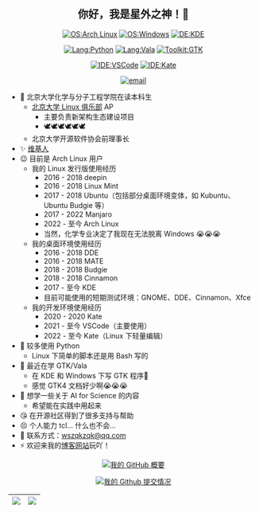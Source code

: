 <div align="center">

## 你好，我是星外之神！👋

[![OS:Arch Linux](https://img.shields.io/badge/OS-Arch%20Linux-blue?style=flat-square&logo=arch-linux)](https://archlinux.org)
[![OS:Windows](https://img.shields.io/badge/OS-Windows-blue?style=flat-square&logo=Windows)](https://windows.com)
[![DE:KDE](https://img.shields.io/badge/DE-KDE-blue?style=flat-square&logo=KDE)](https://www.kde.org)

[![Lang:Python](https://img.shields.io/badge/Lang-Python-blue?style=flat-square&logo=python)](https://www.python.org/)
[![Lang:Vala](https://img.shields.io/badge/Lang-Vala-blue?style=flat-square&logo=vala)](https://vala.dev/)
[![Toolkit:GTK](https://img.shields.io/badge/Toolkit-GTK-blue?style=flat-square&logo=gtk)](https://www.gtk.org/)

[![IDE:VSCode](https://img.shields.io/badge/IDE-VSCode-blue?style=flat-square&logo=visualstudiocode)](https://code.visualstudio.com/)
[![IDE:Kate](https://img.shields.io/badge/IDE-Kate-blue?style=flat-square&logo=kate)](https://kate-editor.org)

[![email](https://img.shields.io/badge/Email-wszqkzqk@qq.com-blue?style=flat-square&logo=gmail)](mailto:wszqkzqk@qq.com)

</div>

- 🧪 北京大学化学与分子工程学院在读本科生
  - [北京大学 Linux 俱乐部](https://github.com/lcpu-club) AP
    - 主要负责新架构生态建设项目
    - 🕊️🕊️🕊️🕊️🕊️🕊️
  - 北京大学开源软件协会前理事长
- ✨ [维基人](https://www.wikipedia.org/)
- 😉 目前是 Arch Linux 用户
  - 我的 Linux 发行版使用经历
    - 2016 - 2018 deepin
    - 2016 - 2018 Linux Mint
    - 2017 - 2018 Ubuntu（包括部分桌面环境变体，如 Kubuntu、Ubuntu Budgie 等）
    - 2017 - 2022 Manjaro
    - 2022 - 至今 Arch Linux
    - 当然，化学专业决定了我现在无法脱离 Windows 😭😭😭
  - 我的桌面环境使用经历
    - 2016 - 2018 DDE
    - 2016 - 2018 MATE
    - 2018 - 2018 Budgie
    - 2018 - 2018 Cinnamon
    - 2017 - 至今 KDE
    - 目前可能使用的短期测试环境：GNOME、DDE、Cinnamon、Xfce
  - 我的开发环境使用经历
    - 2020 - 2020 Kate
    - 2021 - 至今 VSCode（主要使用）
    - 2022 - 至今 Kate（Linux 下轻量编辑）
- 🐍 较多使用 Python
  - Linux 下简单的脚本还是用 Bash 写的
- 👣 最近在学 GTK/Vala
  - 在 KDE 和 Windows 下写 GTK 程序🤣
  - 感觉 GTK4 文档好少啊😭😭😭
- 🧬 想学一些关于 AI for Science 的内容
  - 希望能在实践中用起来
- 😘 在开源社区得到了很多支持与帮助
- 😣 个人能力 tcl... 什么也不会...
- 💬 联系方式：wszqkzqk@qq.com
- ⚡ 欢迎来我的[博客网站](https://wszqkzqk.github.io/)玩吖！

<div align="center">

[![我的 GitHub 概要](https://github-readme-stats.vercel.app/api?username=wszqkzqk&bg_color=0D1117&text_color=FFFFFF&count_private=true&show_icons=true&hide_border=true&include_all_commits=true)](https://github.com/wszqkzqk)

[![我的 Github 提交情况](http://github-profile-summary-cards.vercel.app/api/cards/profile-details?username=wszqkzqk&theme=github_dark)](https://github.com/wszqkzqk)

|[![](http://github-profile-summary-cards.vercel.app/api/cards/most-commit-language?username=wszqkzqk&theme=github_dark)](https://github.com/wszqkzqk)|[![](http://github-profile-summary-cards.vercel.app/api/cards/productive-time?username=wszqkzqk&theme=github_dark&utcOffset=8)](https://github.com/wszqkzqk)|
|---|---|

</div>
